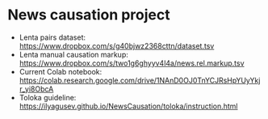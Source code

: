 # News causation project

- Lenta pairs dataset: https://www.dropbox.com/s/g40bjwz2368cttn/dataset.tsv
- Lenta manual causation markup: https://www.dropbox.com/s/two1g6ghyyv4l4a/news.rel.markup.tsv
- Current Colab notebook: https://colab.research.google.com/drive/1NAnD0OJ0TnYCJRsHpYUyYkjr_yi8ObcA
- Toloka guideline: https://ilyagusev.github.io/NewsCausation/toloka/instruction.html

